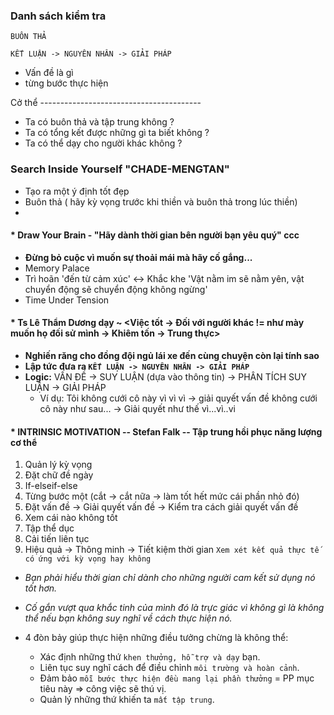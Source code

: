 ### Danh sách kiểm tra

`BUÔN THẢ`

`KẾT LUẬN -> NGUYÊN NHÂN -> GIẢI PHÁP`

- Vấn đề là gì
- từng bước thực hiện

Cở thể ----------------------------------------

- Ta có buôn thả và tập trung không ?
- Ta có tổng kết được những gì ta biết không ?
- Ta có thể dạy cho người khác không ?

### Search Inside Yourself "CHADE-MENGTAN"

- Tạo ra một ý định tốt đẹp
- Buôn thả ( hãy kỳ vọng trước khi thiền và buôn thả trong lúc thiền)
-

#### \* Draw Your Brain - "Hãy dành thời gian bên người bạn yêu quý" ccc

- **Đừng bỏ cuộc vì muốn sự thoải mái mà hãy cố gắng...**
- Memory Palace
- Trì hoãn 'đến từ cảm xúc' <-> Khắc khe 'Vật nằm im sẽ nằm yên, vật chuyển động sẽ chuyển động không ngừng'
- Time Under Tension

#### \* Ts Lê Thẩm Dương dạy ~ <Việc tốt -> Đối với người khác != như mày muốn họ đối sử mình -> Khiêm tốn -> Trung thực>

- **Nghiến răng cho đồng đội ngủ lái xe đến cùng chuyện còn lại tính sao**
- **Lập tức đưa ra `KẾT LUẬN -> NGUYÊN NHÂN -> GIẢI PHÁP`**
- **Logic:** VẤN ĐỀ -> SUY LUẬN (dựa vào thông tin) -> PHÂN TÍCH SUY LUẬN -> GIẢI PHÁP
  - Ví dụ: Tôi không cưới cô này vì vì vì -> giải quyết vấn đề không cưới cô này như sau... -> Giải quyết như thế vì...vì..vi

#### \* INTRINSIC MOTIVATION -- Stefan Falk -- Tập trung hồi phục năng lượng cơ thể

1. Quản lý kỳ vọng
2. Đặt chữ đề ngày
3. If-elseif-else
4. Từng bước một (cắt -> cắt nữa -> làm tốt hết mức cái phần nhỏ đó)
5. Đặt vấn đề -> Giải quyết vấn đề -> Kiểm tra cách giải quyết vấn đề
6. Xem cái nào không tốt
7. Tập thể dục
8. Cải tiến liên tục
9. Hiệu quả -> Thông minh -> Tiết kiệm thời gian `Xem xét kết quả thực tế có ứng với kỳ vọng hay không`

- _Bạn phải hiểu thời gian chỉ dành cho những người cam kết sử dụng nó tốt hơn._

- _Cố gắn vượt qua khắc tinh của mình đó là trực giác vì không gì là không thể nếu bạn không suy nghĩ về cách thực hiện nó._

- 4 đòn bảy giúp thực hiện những điều tưởng chừng là không thể:
  - Xác định những thứ `khen thưởng, hỗ trợ và dạy` bạn.
  - Liên tục suy nghĩ cách để điều chỉnh `môi trường và hoàn cảnh`.
  - Đảm bảo `mỗi bước thực hiện đều mang lại phần thưởng` = PP mục tiêu này => công việc sẽ thú vị.
  - Quản lý những thứ khiến ta `mất tập trung`.
